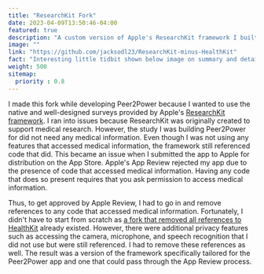 ```yaml
---
title: "ResearchKit Fork"
date: 2023-04-09T13:50:46-04:00
featured: true
description: "A custom version of Apple's ResearchKit framework I built for Peer2Power. It strips down ResearchKit to only use its surveys."
image: ""
link: "https://github.com/jacksodl23/ResearchKit-minus-HealthKit"
fact: "Interesting little tidbit shown below image on summary and detail page"
weight: 500
sitemap:
  priority : 0.8
---
```


I made this fork while developing Peer2Power because I wanted to use the native and well-designed surveys provided by Apple's [ResearchKit framework](https://github.com/ResearchKit/ResearchKit). I ran into issues because ResearchKit was originally created to support medical research. However, the study I was building Peer2Power for did not need any medical information. Even though I was not using any features that accessed medical information, the framework still referenced code that did. This became an issue when I submitted the app to Apple for distribution on the App Store. Apple's App Review rejected my app due to the presence of code that accessed medical information. Having any code that does so present requires that you ask permission to access medical information.

Thus, to get approved by Apple Review, I had to go in and remove references to any code that accessed medical information. Fortunately, I didn't have to start from scratch as [a fork that removed all references to HealthKit](https://github.com/matyasbohacek/ResearchKit-without-HealthKit) already existed. However, there were additional privacy features such as accessing the camera, microphone, and speech recognition that I did not use but were still referenced. I had to remove these references as well. The result was a version of the framework specifically tailored for the Peer2Power app and one that could pass through the App Review process.